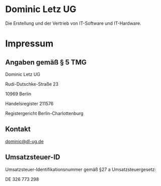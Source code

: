 # Dominic Letz UG

Die Erstellung und der Vertrieb von IT-Software und IT-Hardware.

# Impressum

## Angaben gemäß § 5 TMG

Dominic Letz UG

Rudi-Dutschke-Straße 23

10969 Berlin

Handelsregister 211576

Registergericht Berlin-Charlottenburg

## Kontakt

dominic@dl-ug.de

## Umsatzsteuer-ID

Umsatzsteuer-Identifikationsnummer gemäß §27 a Umsatzsteuergesetz:

DE 326 773 298

